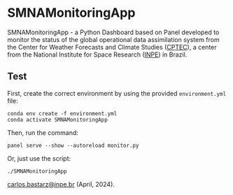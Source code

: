 # SMNAMonitoringApp

SMNAMonitoringApp - a Python Dashboard based on Panel developed to monitor the status of the global operational data assimilation system from the Center for Weather Forecasts and Climate Studies ([CPTEC](https://www.cptec.inpe.br)), a center from the National Institute for Space Research ([INPE](https://www.gov.br/inpe/)) in Brazil.

## Test

First, create the correct environment by using the provided `environment.yml` file:

```
conda env create -f environment.yml
conda activate SMNAMonitoringApp
```

Then, run the command:


```
panel serve --show --autoreload monitor.py
```

Or, just use the script:

```
./SMNAMonitoringApp
```

carlos.bastarz@inpe.br (April, 2024).
